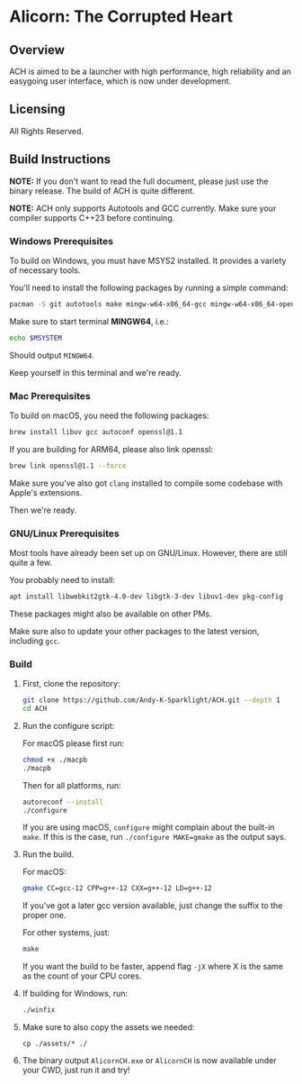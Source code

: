 # Alicorn: The Corrupted Heart

## Overview

ACH is aimed to be a launcher with high performance, high reliability and an easygoing user interface, which is now under development.

## Licensing

All Rights Reserved.

## Build Instructions

**NOTE:** If you don't want to read the full document, please just use the binary release. The build of ACH is quite different.

**NOTE:** ACH only supports Autotools and GCC currently. Make sure your compiler supports C++23 before continuing.

### Windows Prerequisites

To build on Windows, you must have MSYS2 installed. It provides a variety of necessary tools.

You'll need to install the following packages by running a simple command:

```bash
pacman -S git autotools make mingw-w64-x86_64-gcc mingw-w64-x86_64-openssl mingw-w64-x86_64-zlib
```

Make sure to start terminal **MINGW64**, i.e.:

```bash
echo $MSYSTEM
```

Should output `MINGW64`.

Keep yourself in this terminal and we're ready.

### Mac Prerequisites

To build on macOS, you need the following packages:

```bash
brew install libuv gcc autoconf openssl@1.1
```

If you are building for ARM64, please also link openssl:

```bash
brew link openssl@1.1 --force
```

Make sure you've also got `clang` installed to compile some codebase with Apple's extensions.

Then we're ready.

### GNU/Linux Prerequisites

Most tools have already been set up on GNU/Linux. However, there are still quite a few.

You probably need to install:

```bash
apt install libwebkit2gtk-4.0-dev libgtk-3-dev libuv1-dev pkg-config
```

These packages might also be available on other PMs.

Make sure also to update your other packages to the latest version, including `gcc`.

### Build

1. First, clone the repository:

   ```bash
   git clone https://github.com/Andy-K-Sparklight/ACH.git --depth 1
   cd ACH
   ```

2. Run the configure script:

   For macOS please first run:

   ```bash
   chmod +x ./macpb
   ./macpb
   ```

   Then for all platforms, run:

   ```bash
   autoreconf --install
   ./configure
   ```

   If you are using macOS, `configure` might complain about the built-in `make`. If this is the case, run `./configure MAKE=gmake` as the output says.

3. Run the build.

   For macOS:

   ```bash
   gmake CC=gcc-12 CPP=g++-12 CXX=g++-12 LD=g++-12
   ```

   If you've got a later gcc version available, just change the suffix to the proper one.

   For other systems, just:

   ```bash
   make
   ```

   If you want the build to be faster, append flag `-jX` where X is the same as the count of your CPU cores.

4. If building for Windows, run:

   ```bash
   ./winfix
   ```

5. Make sure to also copy the assets we needed:

   ```
   cp ./assets/* ./
   ```

6. The binary output `AlicornCH.exe` or `AlicornCH` is now available under your CWD, just run it and try!
